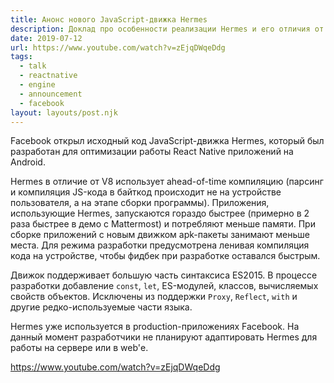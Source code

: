 ```yaml
---
title: Анонс нового JavaScript-движка Hermes
description: Доклад про особенности реализации Hermes и его отличия от V8
date: 2019-07-12
url: https://www.youtube.com/watch?v=zEjqDWqeDdg
tags:
  - talk
  - reactnative
  - engine
  - announcement
  - facebook
layout: layouts/post.njk
---
```

Facebook открыл исходный код JavaScript-движка Hermes, который был разработан для оптимизации работы React Native приложений на Android.

Hermes в отличие от V8 использует ahead-of-time компиляцию (парсинг и компиляция JS-кода в байткод происходит не на устройстве пользователя, а на этапе сборки программы). Приложения, использующие Hermes, запускаются гораздо быстрее (примерно в 2 раза быстрее в демо с Mattermost) и потребляют меньше памяти. При сборке приложений с новым движком apk-пакеты занимают меньше места.  Для режима разработки предусмотрена ленивая компиляция кода на устройстве, чтобы фидбек при разработке оставался быстрым.

Движок поддерживает большую часть синтаксиса ES2015. В процессе разработки добавление `const`, `let`, ES-модулей, классов, вычисляемых свойств объектов. Исключены из поддержки `Proxy`, `Reflect`, `with` и другие редко-используемые части языка.

Hermes уже используется в production-приложениях Facebook. На данный момент разработчики не планируют адаптировать Hermes для работы на сервере или в web'е.

https://www.youtube.com/watch?v=zEjqDWqeDdg
